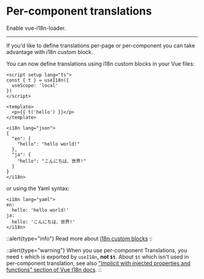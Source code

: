 # Per-component translations

Enable vue-i18n-loader.

---

If you'd like to define translations per-page or per-component you can take advantage with i18n custom block.

You can now define translations using i18n custom blocks in your Vue files:

```vue
<script setup lang="ts">
const { t } = useI18n({
  useScope: 'local'
})
</script>

<template>
  <p>{{ t('hello') }}</p>
</template>

<i18n lang="json">
{
  "en": {
    "hello": "hello world!"
  },
  "ja": {
    "hello": "こんにちは、世界!"
  }
}
</i18n>

```

or using the Yaml syntax:

```vue
<i18n lang="yaml">
en:
  hello: 'hello world!'
ja:
  hello: 'こんにちは、世界!'
</i18n>
```

::alert{type="info"}
Read more about [i18n custom blocks](https://vue-i18n.intlify.dev/guide/advanced/sfc.html)
::

::alert{type="warning"}
When you use per-component Translations, you need `t` which is exported by `useI18n`, **not `$t`**.
About `$t` which isn't used in per-component translation, see also ["Implicit with injected properties and functions" section of Vue I18n docs](https://vue-i18n.intlify.dev/guide/advanced/composition.html#implicit-with-injected-properties-and-functions).
::

